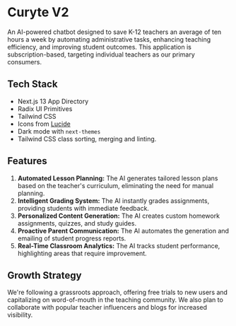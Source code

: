 # Curyte V2

An AI-powered chatbot designed to save K-12 teachers an average of ten hours a week by automating administrative tasks, enhancing teaching efficiency, and improving student outcomes. This application is subscription-based, targeting individual teachers as our primary consumers.

## Tech Stack

- Next.js 13 App Directory
- Radix UI Primitives
- Tailwind CSS
- Icons from [Lucide](https://lucide.dev)
- Dark mode with `next-themes`
- Tailwind CSS class sorting, merging and linting.

## Features

1. **Automated Lesson Planning:** The AI generates tailored lesson plans based on the teacher's curriculum, eliminating the need for manual planning.
2. **Intelligent Grading System:** The AI instantly grades assignments, providing students with immediate feedback.
3. **Personalized Content Generation:** The AI creates custom homework assignments, quizzes, and study guides.
4. **Proactive Parent Communication:** The AI automates the generation and emailing of student progress reports.
5. **Real-Time Classroom Analytics:** The AI tracks student performance, highlighting areas that require improvement.

## Growth Strategy

We're following a grassroots approach, offering free trials to new users and capitalizing on word-of-mouth in the teaching community. We also plan to collaborate with popular teacher influencers and blogs for increased visibility.
